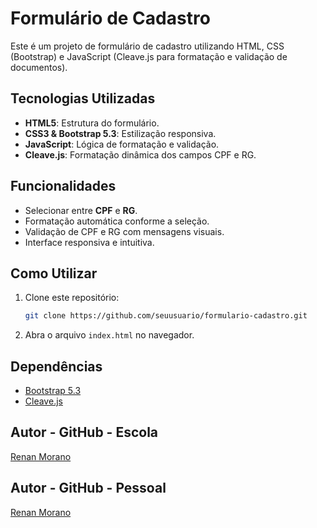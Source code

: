 # Formulário de Cadastro

Este é um projeto de formulário de cadastro utilizando HTML, CSS (Bootstrap) e JavaScript (Cleave.js para formatação e validação de documentos).

## Tecnologias Utilizadas
- **HTML5**: Estrutura do formulário.
- **CSS3 & Bootstrap 5.3**: Estilização responsiva.
- **JavaScript**: Lógica de formatação e validação.
- **Cleave.js**: Formatação dinâmica dos campos CPF e RG.

## Funcionalidades
- Selecionar entre **CPF** e **RG**.
- Formatação automática conforme a seleção.
- Validação de CPF e RG com mensagens visuais.
- Interface responsiva e intuitiva.

## Como Utilizar
1. Clone este repositório:
   ```bash
   git clone https://github.com/seuusuario/formulario-cadastro.git
   ```
2. Abra o arquivo `index.html` no navegador.

## Dependências
- [Bootstrap 5.3](https://cdn.jsdelivr.net/npm/bootstrap@5.3.0/dist/css/bootstrap.min.css)
- [Cleave.js](https://cdnjs.cloudflare.com/ajax/libs/cleave.js/1.6.0/cleave.min.js)

## Autor - GitHub - Escola
[Renan Morano](https://github.com/CBJR69)

## Autor - GitHub - Pessoal
[Renan Morano](https://github.com/rean99)
